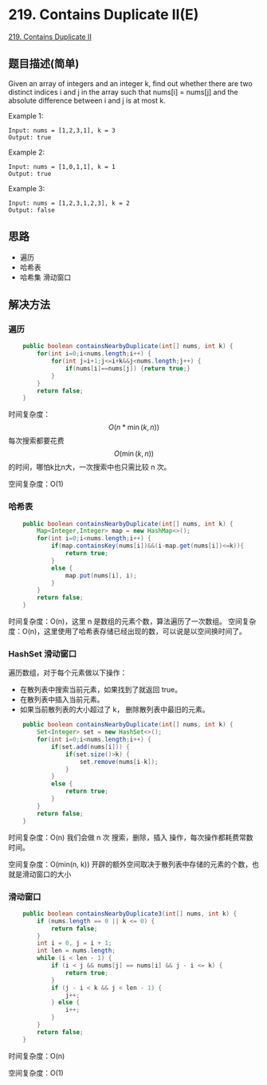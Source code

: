 # 219. Contains Duplicate II(E)
[219. Contains Duplicate II](https://leetcode-cn.com/problems/contains-duplicate-ii/)

## 题目描述(简单)

Given an array of integers and an integer k, find out whether there are two distinct indices i and j in the array such that nums[i] = nums[j] and the absolute difference between i and j is at most k.

Example 1:
```
Input: nums = [1,2,3,1], k = 3
Output: true
```
Example 2:
```
Input: nums = [1,0,1,1], k = 1
Output: true
```
Example 3:
```
Input: nums = [1,2,3,1,2,3], k = 2
Output: false
```
## 思路

- 遍历
- 哈希表
- 哈希集 滑动窗口

## 解决方法

### 遍历


```java
    public boolean containsNearbyDuplicate(int[] nums, int k) {
        for(int i=0;i<nums.length;i++) {
            for(int j=i+1;j<=i+k&&j<nums.length;j++) {
                if(nums[i]==nums[j]) {return true;}
            }
        }
        return false;
    }
```
时间复杂度：$$O(n * \min(k,n))$$每次搜索都要花费$$ O(\min(k, n))$$ 的时间，哪怕k比n大，一次搜索中也只需比较 n 次。

空间复杂度：O(1)

### 哈希表


```java
    public boolean containsNearbyDuplicate(int[] nums, int k) {
        Map<Integer,Integer> map = new HashMap<>();
        for(int i=0;i<nums.length;i++) {
            if(map.containsKey(nums[i])&&(i-map.get(nums[i])<=k)){
                return true;
            }
            else {
                map.put(nums[i], i);
            }
        }
        return false;
    }
```
时间复杂度：O(n)，这里 n 是数组的元素个数，算法遍历了一次数组。
空间复杂度：O(n)，这里使用了哈希表存储已经出现的数，可以说是以空间换时间了。


### HashSet 滑动窗口

遍历数组，对于每个元素做以下操作：
- 在散列表中搜索当前元素，如果找到了就返回 true。
- 在散列表中插入当前元素。
- 如果当前散列表的大小超过了 k， 删除散列表中最旧的元素。


```java
    public boolean containsNearbyDuplicate(int[] nums, int k) {
        Set<Integer> set = new HashSet<>();
        for(int i=0;i<nums.length;i++) {
            if(set.add(nums[i])) {
                if(set.size()>k) {
                    set.remove(nums[i-k]);
                }
            }
            else {
                return true;
            }
        }
        return false;
    }
```
时间复杂度：O(n) 我们会做 n 次 搜索，删除，插入 操作，每次操作都耗费常数时间。

空间复杂度：O(min(n, k)) 开辟的额外空间取决于散列表中存储的元素的个数，也就是滑动窗口的大小 


### 滑动窗口

```java
    public boolean containsNearbyDuplicate3(int[] nums, int k) {
        if (nums.length == 0 || k <= 0) {
            return false;
        }
        int i = 0, j = i + 1;
        int len = nums.length;
        while (i < len - 1) {
            if (i < j && nums[j] == nums[i] && j - i <= k) {
                return true;
            }
            if (j - i < k && j < len - 1) {
                j++;
            } else {
                i++;
            }
        }
        return false;
    }
```
时间复杂度：O(n) 

空间复杂度：O(1)

